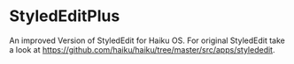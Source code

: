 # StyledEditPlus
An improved Version of StyledEdit for Haiku OS.
For original StyledEdit take a look at
https://github.com/haiku/haiku/tree/master/src/apps/stylededit.
